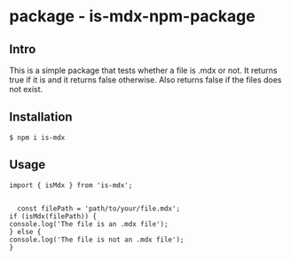 # package - is-mdx-npm-package

## Intro

This is a simple package that tests whether a file is .mdx or not.
It returns true if it is and it returns false otherwise. Also returns false if the files does not exist.

## Installation

	$ npm i is-mdx

## Usage

	import { isMdx } from 'is-mdx';

    
	  const filePath = 'path/to/your/file.mdx';
    if (isMdx(filePath)) {
    console.log('The file is an .mdx file');
    } else {
    console.log('The file is not an .mdx file');
    }
